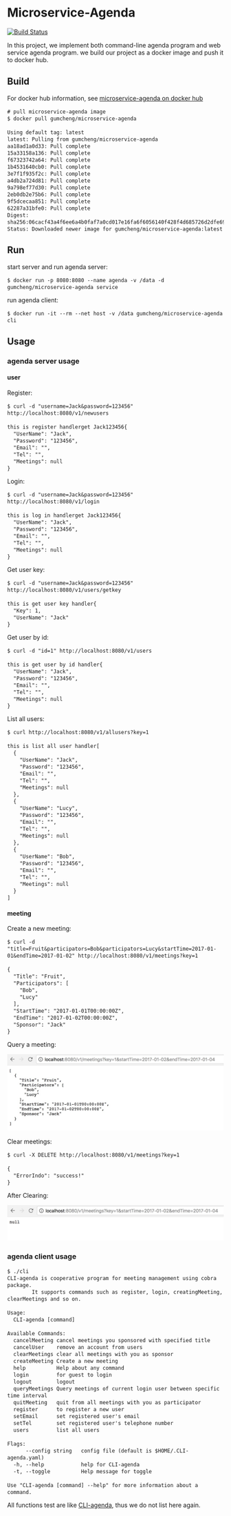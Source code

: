 # Microservice-Agenda

[![Build Status](https://travis-ci.org/smallGum/microservice-agenda.svg?branch=master)](https://travis-ci.org/smallGum/microservice-agenda)

In this project, we implement both command-line agenda program and web service agenda program. we build our project as a docker image and push it to docker hub.

## Build

For docker hub information, see [microservice-agenda on docker hub](https://hub.docker.com/r/gumcheng/microservice-agenda/)

```shell
# pull microservice-agenda image
$ docker pull gumcheng/microservice-agenda

Using default tag: latest
latest: Pulling from gumcheng/microservice-agenda
aa18ad1a0d33: Pull complete 
15a33158a136: Pull complete 
f67323742a64: Pull complete 
1b4531640cb0: Pull complete 
3e7f1f935f2c: Pull complete 
a4db2a724d81: Pull complete 
9a798ef77d30: Pull complete 
2eb0db2e75b6: Pull complete 
9f5dcecaa851: Pull complete 
62287a31bfe0: Pull complete 
Digest: sha256:06cacf43a4f6ee6a4b0faf7a0cd017e16fa6f6056140f428f4d685726d2dfe69
Status: Downloaded newer image for gumcheng/microservice-agenda:latest
```

## Run

start server and run agenda server:

```shell
$ docker run -p 8080:8080 --name agenda -v /data -d gumcheng/microservice-agenda service
```

run agenda client:

```shell
$ docker run -it --rm --net host -v /data gumcheng/microservice-agenda cli
```

## Usage

### agenda server usage

#### user

Register:

```shell
$ curl -d "username=Jack&password=123456" http://localhost:8080/v1/newusers

this is register handlerget Jack123456{
  "UserName": "Jack",
  "Password": "123456",
  "Email": "",
  "Tel": "",
  "Meetings": null
}
```

Login:

```shell
$ curl -d "username=Jack&password=123456" http://localhost:8080/v1/login

this is log in handlerget Jack123456{
  "UserName": "Jack",
  "Password": "123456",
  "Email": "",
  "Tel": "",
  "Meetings": null
}
```

Get user key:

```shell
$ curl -d "username=Jack&password=123456" http://localhost:8080/v1/users/getkey

this is get user key handler{
  "Key": 1,
  "UserName": "Jack"
}
```

Get user by id:

```shell
$ curl -d "id=1" http://localhost:8080/v1/users

this is get user by id handler{
  "UserName": "Jack",
  "Password": "123456",
  "Email": "",
  "Tel": "",
  "Meetings": null
}
```

List all users:

```shell
$ curl http://localhost:8080/v1/allusers?key=1

this is list all user handler[
  {
    "UserName": "Jack",
    "Password": "123456",
    "Email": "",
    "Tel": "",
    "Meetings": null
  },
  {
    "UserName": "Lucy",
    "Password": "123456",
    "Email": "",
    "Tel": "",
    "Meetings": null
  },
  {
    "UserName": "Bob",
    "Password": "123456",
    "Email": "",
    "Tel": "",
    "Meetings": null
  }
]
```

#### meeting

Create a new meeting:

```shell
$ curl -d "title=Fruit&participators=Bob&participators=Lucy&startTime=2017-01-01&endTime=2017-01-02" http://localhost:8080/v1/meetings?key=1

{
  "Title": "Fruit",
  "Participators": [
    "Bob",
    "Lucy"
  ],
  "StartTime": "2017-01-01T00:00:00Z",
  "EndTime": "2017-01-02T00:00:00Z",
  "Sponsor": "Jack"
}
```

Query a meeting:

![query a meeting](images/Query.png)

Clear meetings:

```shell
$ curl -X DELETE http://localhost:8080/v1/meetings?key=1

{
  "ErrorIndo": "success!"
}
```

After Clearing:

![clear](images/Clear.png)

### agenda client usage

```shell
$ ./cli
CLI-agenda is cooperative program for meeting management using cobra package.
        It supports commands such as register, login, creatingMeeting, clearMeetings and so on.

Usage:
  CLI-agenda [command]

Available Commands:
  cancelMeeting cancel meetings you sponsored with specified title
  cancelUser    remove an account from users
  clearMeetings clear all meetings with you as sponsor
  createMeeting Create a new meeting
  help          Help about any command
  login         for guest to login
  logout        logout
  queryMeetings Query meetings of current login user between specific time interval
  quitMeeting   quit from all meetings with you as participator
  register      to register a new user
  setEmail      set registered user's email
  setTel        set registered user's telephone number
  users         list all users

Flags:
      --config string   config file (default is $HOME/.CLI-agenda.yaml)
  -h, --help            help for CLI-agenda
  -t, --toggle          Help message for toggle

Use "CLI-agenda [command] --help" for more information about a command.
```

All functions test are like [CLI-agenda](https://github.com/smallGum/CLI-agenda/blob/master/README.md), thus we do not list here again.